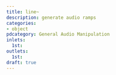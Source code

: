 ```yaml
---
title: line~
description: generate audio ramps
categories:
- object
pdcategory: General Audio Manipulation
inlets:
  1st:
outlets:
  1st:
draft: true
---
```


